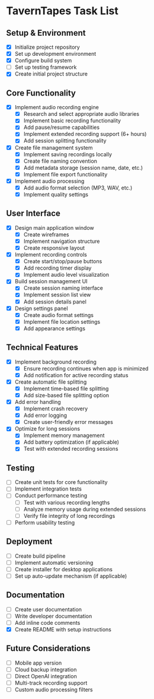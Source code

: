 # TavernTapes Task List

## Setup & Environment
- [x] Initialize project repository
- [x] Set up development environment
- [x] Configure build system
- [ ] Set up testing framework
- [x] Create initial project structure

## Core Functionality
- [x] Implement audio recording engine
  - [x] Research and select appropriate audio libraries
  - [x] Implement basic recording functionality
  - [x] Add pause/resume capabilities
  - [x] Implement extended recording support (6+ hours)
  - [x] Add session splitting functionality
- [x] Create file management system
  - [x] Implement saving recordings locally
  - [x] Create file naming convention
  - [x] Add metadata storage (session name, date, etc.)
  - [x] Implement file export functionality
- [x] Implement audio processing
  - [x] Add audio format selection (MP3, WAV, etc.)
  - [x] Implement quality settings
  
## User Interface
- [x] Design main application window
  - [x] Create wireframes
  - [x] Implement navigation structure
  - [x] Create responsive layout
- [x] Implement recording controls
  - [x] Create start/stop/pause buttons
  - [x] Add recording timer display
  - [x] Implement audio level visualization
- [x] Build session management UI
  - [x] Create session naming interface
  - [x] Implement session list view
  - [x] Add session details panel
- [x] Design settings panel
  - [x] Create audio format settings
  - [x] Implement file location settings
  - [x] Add appearance settings

## Technical Features
- [x] Implement background recording
  - [x] Ensure recording continues when app is minimized
  - [x] Add notification for active recording status
- [x] Create automatic file splitting
  - [x] Implement time-based file splitting
  - [x] Add size-based file splitting option
- [x] Add error handling
  - [x] Implement crash recovery
  - [x] Add error logging
  - [x] Create user-friendly error messages
- [x] Optimize for long sessions
  - [x] Implement memory management
  - [x] Add battery optimization (if applicable)
  - [x] Test with extended recording sessions

## Testing
- [ ] Create unit tests for core functionality
- [ ] Implement integration tests
- [ ] Conduct performance testing
  - [ ] Test with various recording lengths
  - [ ] Analyze memory usage during extended sessions
  - [ ] Verify file integrity of long recordings
- [ ] Perform usability testing

## Deployment
- [ ] Create build pipeline
- [ ] Implement automatic versioning
- [ ] Create installer for desktop applications
- [ ] Set up auto-update mechanism (if applicable)

## Documentation
- [ ] Create user documentation
- [ ] Write developer documentation
- [ ] Add inline code comments
- [x] Create README with setup instructions

## Future Considerations
- [ ] Mobile app version
- [ ] Cloud backup integration
- [ ] Direct OpenAI integration
- [ ] Multi-track recording support
- [ ] Custom audio processing filters
